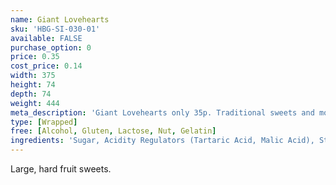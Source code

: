 ```yaml
---
name: Giant Lovehearts
sku: 'HBG-SI-030-01'
available: FALSE
purchase_option: 0
price: 0.35
cost_price: 0.14
width: 375
height: 74
depth: 74
weight: 444
meta_description: 'Giant Lovehearts only 35p. Traditional sweets and more at Humbugs Confectionery Store. Specialists in satisfying your sweet tooth!'
type: [Wrapped]
free: [Alcohol, Gluten, Lactose, Nut, Gelatin]
ingredients: 'Sugar, Acidity Regulators (Tartaric Acid, Malic Acid), Stearic Acid, Sodium Bicarbonate, Modified Starch, E470B, Anticaking Agent (Magnesium Carbonate), Flavourings, Natural Colours'
---
```

Large, hard fruit sweets.